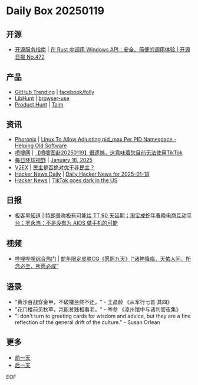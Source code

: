 # Daily Box 20250119

## 开源
- [开源服务指南](https://osguider.com/blog/) | [在 Rust 中调用 Windows API：安全、简便的调用体验 | 开源日报 No.472](https://osguider.com/blog/post/daily/daily-472/)

## 产品
- [GitHub Trending](https://github.com/trending?since=daily) | [facebook/folly](https://github.com/facebook/folly)
- [LibHunt](https://www.libhunt.com/) | [browser-use](https://www.libhunt.com/r/browser-use)
- [Product Hunt](https://www.producthunt.com) | [Taim](https://www.producthunt.com/posts/taim-3)

## 资讯
- [Phoronix](https://www.phoronix.com/) | [Linux To Allow Adjusting pid_max Per PID Namespace - Helping Old Software](https://www.phoronix.com/news/Linux-6.14-PID-Namespace)
- [喷嚏网](http://www.dapenti.com/blog/blog.asp?subjectid=70&name=xilei) | [【喷嚏图卦20250119】很遗憾，这意味着您目前无法使用TikTok](http://www.dapenti.com/blog/more.asp?name=xilei&id=183770)
- [每日环球视野](https://idai.ly/) | [January 18, 2025](http://m.idai.ly/se/a193iG?1737129600)
- [V2EX](https://www.v2ex.com/) | [民主是否绝对优于非民主？](https://www.v2ex.com/t/1106260)
- [Hacker News Daily](https://www.daemonology.net/hn-daily/) | [Daily Hacker News for 2025-01-18](https://www.daemonology.net/hn-daily/2025-01-18.html)
- [Hacker News](https://news.ycombinator.com/front) | [TikTok goes dark in the US](https://news.ycombinator.com/item?id=42753396)

## 日报
- [极客早知道](https://www.geekpark.net/column/74) | [特朗普称极有可能给 TT 90 天延期；淘宝成蛇年春晚电商互动平台；罗永浩：不是没有为 AIOS 做手机的可能](https://www.geekpark.net/news/345401)

## 视频
- [哔哩哔哩综合热门](https://www.bilibili.com/v/popular/all/) | [蛇年限定皮肤CG《愿照九天》|“诸神降临，天佑人间，所念必至，所愿必成”](https://b23.tv/BV1drwzeNEX7)

## 语录
- "黄沙百战穿金甲，不破楼兰终不还。" - 王昌龄 《从军行七首·其四》
- "花门楼前见秋草，岂能贫贱相看老。" - 岑参 《凉州馆中与诸判官夜集》
- "I don't turn to greeting cards for wisdom and advice, but they are a fine reflection of the general drift of the culture." - Susan Orlean

## 更多
- [前一天](daily-box-20250118.md)
- [后一天](daily-box-20250120.md)

EOF